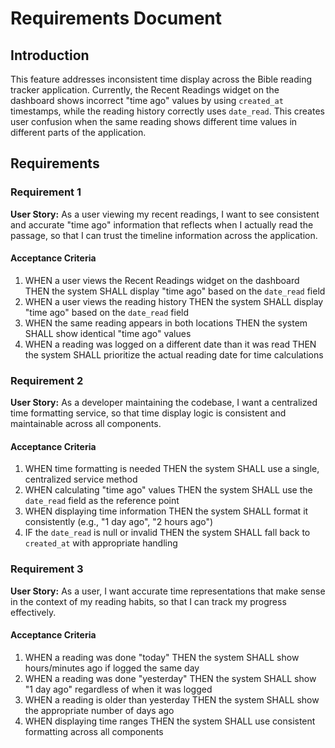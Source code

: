 # Requirements Document

## Introduction

This feature addresses inconsistent time display across the Bible reading tracker application. Currently, the Recent Readings widget on the dashboard shows incorrect "time ago" values by using `created_at` timestamps, while the reading history correctly uses `date_read`. This creates user confusion when the same reading shows different time values in different parts of the application.

## Requirements

### Requirement 1

**User Story:** As a user viewing my recent readings, I want to see consistent and accurate "time ago" information that reflects when I actually read the passage, so that I can trust the timeline information across the application.

#### Acceptance Criteria

1. WHEN a user views the Recent Readings widget on the dashboard THEN the system SHALL display "time ago" based on the `date_read` field
2. WHEN a user views the reading history THEN the system SHALL display "time ago" based on the `date_read` field
3. WHEN the same reading appears in both locations THEN the system SHALL show identical "time ago" values
4. WHEN a reading was logged on a different date than it was read THEN the system SHALL prioritize the actual reading date for time calculations

### Requirement 2

**User Story:** As a developer maintaining the codebase, I want a centralized time formatting service, so that time display logic is consistent and maintainable across all components.

#### Acceptance Criteria

1. WHEN time formatting is needed THEN the system SHALL use a single, centralized service method
2. WHEN calculating "time ago" values THEN the system SHALL use the `date_read` field as the reference point
3. WHEN displaying time information THEN the system SHALL format it consistently (e.g., "1 day ago", "2 hours ago")
4. IF the `date_read` is null or invalid THEN the system SHALL fall back to `created_at` with appropriate handling

### Requirement 3

**User Story:** As a user, I want accurate time representations that make sense in the context of my reading habits, so that I can track my progress effectively.

#### Acceptance Criteria

1. WHEN a reading was done "today" THEN the system SHALL show hours/minutes ago if logged the same day
2. WHEN a reading was done "yesterday" THEN the system SHALL show "1 day ago" regardless of when it was logged
3. WHEN a reading is older than yesterday THEN the system SHALL show the appropriate number of days ago
4. WHEN displaying time ranges THEN the system SHALL use consistent formatting across all components